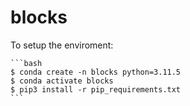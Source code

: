 # blocks

To setup the enviroment:
    
    ```bash
    $ conda create -n blocks python=3.11.5
    $ conda activate blocks
    $ pip3 install -r pip_requirements.txt
    ```